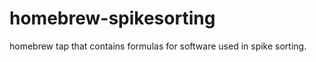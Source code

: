 homebrew-spikesorting
=====================

homebrew tap that contains formulas for software used in spike sorting.

